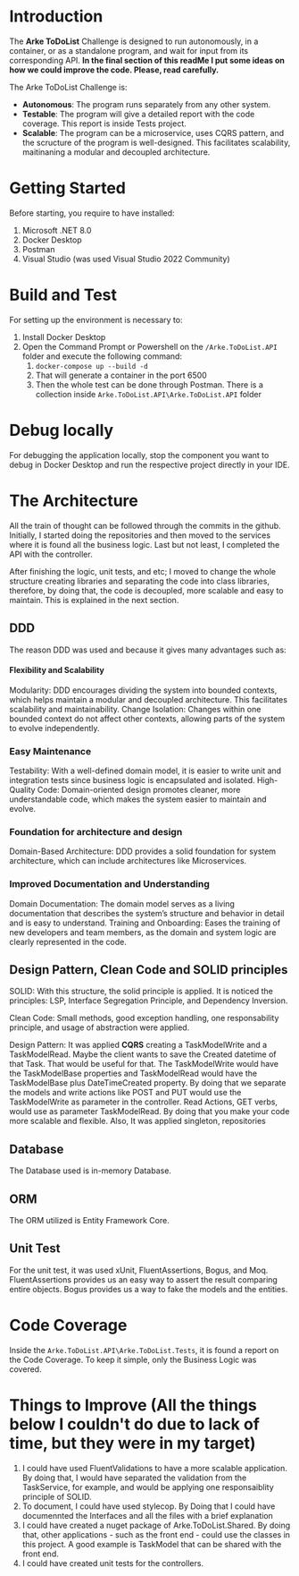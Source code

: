# Introduction 
The **Arke ToDoList** Challenge is designed to run autonomously, in a container, or as a standalone program, and wait for input from its corresponding API. 
**In the final section of this readMe I put some ideas on how we could improve the code. Please, read carefully.**

The Arke ToDoList Challenge is:
* **Autonomous**: The program runs separately from any other system.
* **Testable**: The program will give a detailed report with the code coverage. This report is inside Tests project.
* **Scalable**: The program can be a microservice, uses CQRS pattern, and the scructure of the program is well-designed. This facilitates scalability, maitinaning a modular and decoupled architecture.

# Getting Started
Before starting, you require to have installed:
1. Microsoft .NET 8.0
2. Docker Desktop
3. Postman
4. Visual Studio (was used Visual Studio 2022 Community)

# Build and Test

For setting up the environment is necessary to:

1. Install Docker Desktop
2. Open the Command Prompt or Powershell on the `/Arke.ToDoList.API` folder and execute the following command:
    1. `docker-compose up --build -d`
    2. That will generate a container in the port 6500
    3. Then the whole test can be done through Postman. There is a collection inside `Arke.ToDoList.API\Arke.ToDoList.API` folder

# Debug locally
For debugging the application locally, stop the component you want to debug in Docker Desktop and run the respective project directly in your IDE.

# The Architecture
All the train of thought can be followed through the commits in the github. Initially, I started doing the repositories and then moved to the services where it is found all the business logic. Last but not least, I completed the API with the controller. 

After finishing the logic, unit tests, and etc; I moved to change the whole structure creating libraries and separating the code into class libraries, therefore, by doing that, the code is decoupled, more scalable and easy to maintain. 
This is explained in the next section.

## DDD
The reason DDD was used and because it gives many advantages such as:

#### Flexibility and Scalability
Modularity: DDD encourages dividing the system into bounded contexts, which helps maintain a modular and decoupled architecture. This facilitates scalability and maintainability.
Change Isolation: Changes within one bounded context do not affect other contexts, allowing parts of the system to evolve independently.
### Easy Maintenance
Testability: With a well-defined domain model, it is easier to write unit and integration tests since business logic is encapsulated and isolated.
High-Quality Code: Domain-oriented design promotes cleaner, more understandable code, which makes the system easier to maintain and evolve.
### Foundation for architecture and design
Domain-Based Architecture: DDD provides a solid foundation for system architecture, which can include architectures like Microservices.
### Improved Documentation and Understanding
Domain Documentation: The domain model serves as a living documentation that describes the system’s structure and behavior in detail and is easy to understand.
Training and Onboarding: Eases the training of new developers and team members, as the domain and system logic are clearly represented in the code.

## Design Pattern, Clean Code and SOLID principles
SOLID: With this structure, the solid principle is applied. It is noticed the principles: LSP, Interface Segregation Principle, and Dependency Inversion.

Clean Code: Small methods, good exception handling, one responsability principle, and usage of abstraction were applied.

Design Pattern: It was applied **CQRS** creating a TaskModelWrite and a TaskModelRead. Maybe the client wants to save the Created datetime of that Task. That would be useful for that. The TaskModelWrite would have the TaskModelBase properties and TaskModelRead would have the TaskModelBase plus DateTimeCreated property. By doing that we separate the models and write actions like POST and PUT would use the TaskModelWrite as parameter in the controller. Read Actions, GET verbs, would use as parameter TaskModelRead. By doing that you make your code more scalable and flexible. Also, It was applied singleton, repositories
## Database
The Database used is in-memory Database.
## ORM
The ORM utilized is Entity Framework Core.
## Unit Test
For the unit test, it was used xUnit, FluentAssertions, Bogus, and Moq. 
FluentAssertions provides us an easy way to assert the result comparing entire objects. Bogus provides us a way to fake the models and the entities.
# Code Coverage
Inside the `Arke.ToDoList.API\Arke.ToDoList.Tests`, it is found a report on the Code Coverage. To keep it simple, only the Business Logic was covered.

# Things to Improve (All the things below I couldn't do due to lack of time, but they were in my target)

1. I could have used FluentValidations to have a more scalable application. By doing that, I would have separated the validation from the TaskService, for example, and would be applying one responsaiblity principle of SOLID.
2. To document, I could have used stylecop. By Doing that I could have documennted the Interfaces and all the files with a brief explanation
3. I could have created a nuget package of Arke.ToDoList.Shared. By doing that, other applications - such as the front end - could use the classes in this project. A good example is TaskModel that can be shared with the front end.
4. I could have created unit tests for the controllers.
   



